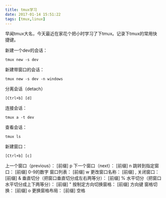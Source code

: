 ```yaml
---
title: tmux学习
date: 2017-01-14 15:51:22
tags: [tmux,linux]
---
```


早闻tmux大名，今天最近在家花个把小时学习了下tmux。记录下tmux的常用快捷键。

新建一个dev的会话：
```shell
tmux new -s dev
```

新建带窗口的会话：
```shell
tmux new -s dev -n windows
```

分离会话（detach）
```shell
[Ctrl+b] [d]
```
连接会话：
```shell
tmux a -t dev
```


查看会话：
```shell
tmux ls
```


新建窗口：
```shell
[Ctrl+b] [c]
```

上一个窗口（previous）： [前缀] p
下一个窗口（next）： [前缀] n
跳转到指定窗口： [前缀] 0-9的数字
窗口列表： [前缀] w
更改窗口名称： [前缀] ,
关闭窗口： [前缀] &
垂直切分（把窗口垂直切分成左右两等分）： [前缀] %
水平切分（把窗口水平切分成上下两等分）： [前缀] "
按制定方向切换窗格： [前缀] 方向键
窗格切换： [前缀] o
更换窗格布局： [前缀] 空格